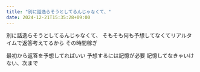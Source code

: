 ```yaml
---
title: "別に話逸らそうとしてるんじゃなくて、"
date: 2024-12-21T15:35:28+09:00
---
```

別に話逸らそうとしてるんじゃなくて、
そもそも何も予想してなくてリアルタイムで返答考えてるから
その時間稼ぎ

最初から返答を予想してればいい
予想するには記憶が必要
記憶してなきゃいけない、次まで
